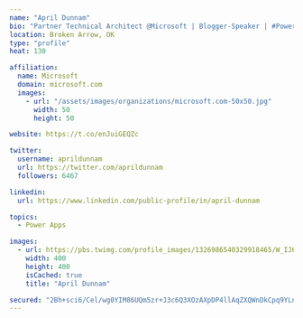 ```yaml
---
name: "April Dunnam"
bio: "Partner Technical Architect @Microsoft | Blogger-Speaker | #PowerApps, #PowerAutomate, #Office365, #SharePoint | #WIT | #Karaoke Queen"
location: Broken Arrow, OK
type: "profile"
heat: 130

affiliation:
  name: Microsoft
  domain: microsoft.com
  images:
    - url: "/assets/images/organizations/microsoft.com-50x50.jpg"
      width: 50
      height: 50

website: https://t.co/enJuiGEQZc

twitter:
  username: aprildunnam
  url: https://twitter.com/aprildunnam
  followers: 6467

linkedin:
  url: https://www.linkedin.com/public-profile/in/april-dunnam

topics:
  - Power Apps

images:
  - url: https://pbs.twimg.com/profile_images/1326986540329918465/W_IJ6Ih2_400x400.jpg
    width: 400
    height: 400
    isCached: true
    title: "April Dunnam"

secured: "2Bh+sci6/Cel/wg0YIM86UQm5zr+J3c6Q3XOzAXpDP4llAqZXQWnDkCpq9YLnd3BJL5+z2Wjo67EDDZuBHLKMMHqA87G/m9VhjJ0zgiEG5s3VKD/hq7F+1jEK9JauuYcb9Yuer4vbJq3ihGFkZV5kv7ULjmJhcjxejHB9IkAQ6eXVc7atqzZUDMEzLL8gc1CDlU0iqQXTnr+LcCa9KmEnRvulgwuWZ/uHaNSU+QY0ZufXcQvA0aYRJol5s08gjeKvjj5XpHNfek4OAMLeneYZ/M1dD9zdKFbP8H1L+P/Ys+D1YdykW+Pb69Mvrg0Te5hWD5LBMShiLqPfat2zCSL7KNDbIMeVHZvvGKo43f3gfkVgodZWxGLYhZH+TFf1BTHz2c5fVnS20tr00Ap2I9gUG7zXBgnOPFXsXB9W/K7iN0=;O//FncZ5EI8rqI/HWnJVYQ=="
---
```


